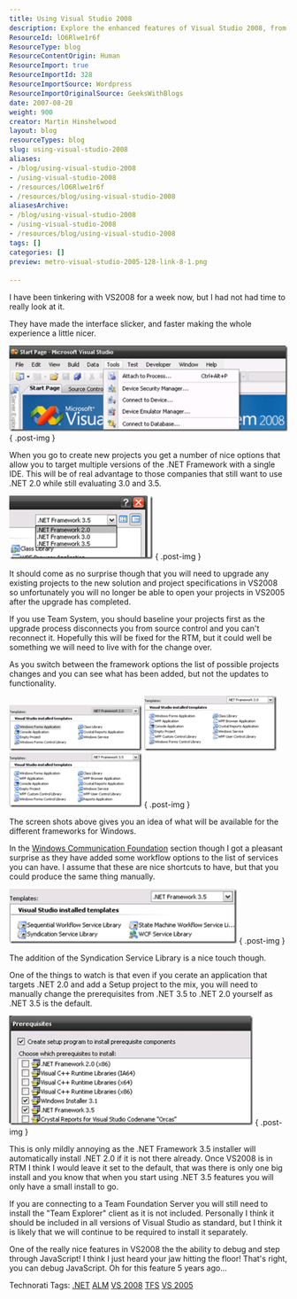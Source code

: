 ```yaml
---
title: Using Visual Studio 2008
description: Explore the enhanced features of Visual Studio 2008, from a sleek interface to multi-framework support, and elevate your development experience today!
ResourceId: lO6Rlwe1r6f
ResourceType: blog
ResourceContentOrigin: Human
ResourceImport: true
ResourceImportId: 328
ResourceImportSource: Wordpress
ResourceImportOriginalSource: GeeksWithBlogs
date: 2007-08-20
weight: 900
creator: Martin Hinshelwood
layout: blog
resourceTypes: blog
slug: using-visual-studio-2008
aliases:
- /blog/using-visual-studio-2008
- /using-visual-studio-2008
- /resources/lO6Rlwe1r6f
- /resources/blog/using-visual-studio-2008
aliasesArchive:
- /blog/using-visual-studio-2008
- /using-visual-studio-2008
- /resources/blog/using-visual-studio-2008
tags: []
categories: []
preview: metro-visual-studio-2005-128-link-8-1.png

---
```

I have been tinkering with VS2008 for a week now, but I had not had time to really look at it.

They have made the interface slicker, and faster making the whole experience a little nicer.

[![image](images/UsingVisualStudio2008_CDB8-image_thumb-7-8.png)](http://blog.hinshelwood.com/files/2011/05/GWB-WindowsLiveWriter-UsingVisualStudio2008_CDB8-image.png)
{ .post-img }

When you go to create new projects you get a number of nice options that allow you to target multiple versions of the .NET Framework with a single IDE. This will be of real advantage to those companies that still want to use .NET 2.0 while still evaluating 3.0 and 3.5.

[![image](images/UsingVisualStudio2008_CDB8-image_thumb_1-1-2.png)](http://blog.hinshelwood.com/files/2011/05/GWB-WindowsLiveWriter-UsingVisualStudio2008_CDB8-image_1.png)
{ .post-img }

It should come as no surprise though that you will need to upgrade any existing projects to the new solution and project specifications in VS2008 so unfortunately you will no longer be able to open your projects in VS2005 after the upgrade has completed.

If you use Team System, you should baseline your projects first as the upgrade process disconnects you from source control and you can't reconnect it. Hopefully this will be fixed for the RTM, but it could well be something we will need to live with for the change over.

As you switch between the framework options the list of possible projects changes and you can see what has been added, but not the updates to functionality.

[![image](images/UsingVisualStudio2008_CDB8-image_thumb_2-2-3.png)](http://blog.hinshelwood.com/files/2011/05/GWB-WindowsLiveWriter-UsingVisualStudio2008_CDB8-image_2.png) [![image](images/UsingVisualStudio2008_CDB8-image_thumb_3-3-4.png)](http://blog.hinshelwood.com/files/2011/05/GWB-WindowsLiveWriter-UsingVisualStudio2008_CDB8-image_3.png) [![image](images/UsingVisualStudio2008_CDB8-image_thumb_4-4-5.png)](http://blog.hinshelwood.com/files/2011/05/GWB-WindowsLiveWriter-UsingVisualStudio2008_CDB8-image_4.png)
{ .post-img }

The screen shots above gives you an idea of what will be available for the different frameworks for Windows.

In the [Windows Communication Foundation](http://wcf.netfx3.com "Windows Communication Foundation") section though I got a pleasant surprise as they have added some workflow options to the list of services you can have. I assume that these are nice shortcuts to have, but that you could produce the same thing manually.

[![image](images/UsingVisualStudio2008_CDB8-image_thumb_5-5-6.png)](http://blog.hinshelwood.com/files/2011/05/GWB-WindowsLiveWriter-UsingVisualStudio2008_CDB8-image_5.png)
{ .post-img }

The addition of the Syndication Service Library is a nice touch though.

One of the things to watch is that even if you cerate an application that targets .NET 2.0 and add a Setup project to the mix, you will need to manually change the prerequisites from .NET 3.5 to .NET 2.0 yourself as .NET 3.5 is the default.

[![image](images/UsingVisualStudio2008_CDB8-image_thumb_6-6-7.png)](http://blog.hinshelwood.com/files/2011/05/GWB-WindowsLiveWriter-UsingVisualStudio2008_CDB8-image_6.png)
{ .post-img }

This is only mildly annoying as the .NET Framework 3.5 installer will automatically install .NET 2.0 if it is not there already. Once VS2008 is in RTM I think I would leave it set to the default, that was there is only one big install and you know that when you start using .NET 3.5 features you will only have a small install to go.

If you are connecting to a Team Foundation Server you will still need to install the "Team Explorer" client as it is not included. Personally I think it should be included in all versions of Visual Studio as standard, but I think it is likely that we will continue to be required to install it separately.

One of the really nice features in VS2008 the the ability to debug and step through JavaScript! I think I just heard your jaw hitting the floor! That's right, you can debug JavaScript. Oh for this feature 5 years ago...

Technorati Tags: [.NET](http://technorati.com/tags/.NET) [ALM](http://technorati.com/tags/ALM) [VS 2008](http://technorati.com/tags/VS+2008) [TFS](http://technorati.com/tags/TFS) [VS 2005](http://technorati.com/tags/VS+2005)
